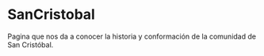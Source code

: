 # SanCristobal
Pagina que nos da a conocer la historia y conformación de la comunidad de San Cristóbal.
